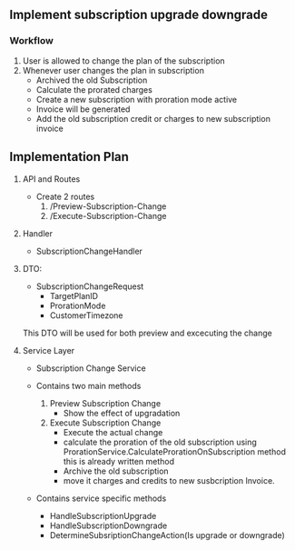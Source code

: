 ## Implement subscription upgrade downgrade

### Workflow
1. User is allowed to change the plan of the subscription
2. Whenever user changes the plan in subscription
    - Archived the old Subscription
    - Calculate the prorated charges
    - Create a new subscription with proration mode active
    - Invoice will be generated 
    - Add the old subscription credit or charges to new subscription invoice


## Implementation Plan

1. API and Routes
    - Create 2 routes
        1. /Preview-Subscription-Change
        2. /Execute-Subscription-Change

2. Handler
    - SubscriptionChangeHandler

3. DTO:
    - SubscriptionChangeRequest
        - TargetPlanID
        - ProrationMode
        - CustomerTimezone
    
    This DTO will be used for both preview and excecuting the change

4. Service Layer
   - Subscription Change Service
   - Contains two main methods
     1. Preview Subscription Change
        - Show the effect of upgradation
     2. Execute Subscription Change
        - Execute the actual change
        - calculate the proration of the old subscription using ProrationService.CalculateProrationOnSubscription method
        this is already written method
        - Archive the old subscription
        - move it charges and credits to new susbcription Invoice.


   - Contains service specific methods
     - HandleSubscriptionUpgrade
     - HandleSubscriptionDowngrade
     - DetermineSubsriptionChangeAction(Is upgrade or downgrade)
